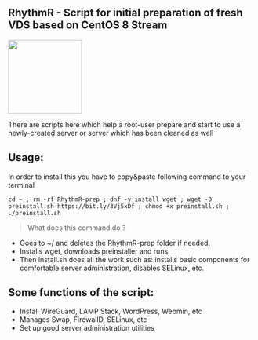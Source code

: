 ## RhythmR - Script for initial preparation of fresh VDS based on CentOS 8 Stream

<div id="header" align="left">
  <img src="https://cdn-icons-png.flaticon.com/512/6938/6938203.png" width="150"/>
</div>


 There are scripts here which help a root-user prepare and start to use
 a newly-created server or server which has been cleaned as well

## Usage:
In order to install this you have to copy&paste following command to your terminal

```
cd ~ ; rm -rf RhythmR-prep ; dnf -y install wget ; wget -O preinstall.sh https://bit.ly/3Vj5xDf ; chmod +x preinstall.sh ; ./preinstall.sh
```

> What does this command do ?
* Goes to ~/ and deletes the RhythmR-prep folder if needed.
* Installs wget, downloads preinstaller and runs.
* Then install.sh does all the work such as: installs basic components for comfortable server administration, disables SELinux, etc.

## Some functions of the script:
* Install WireGuard, LAMP Stack, WordPress, Webmin, etc
* Manages Swap, FirewallD, SELinux, etc
* Set up good server administration utilities
